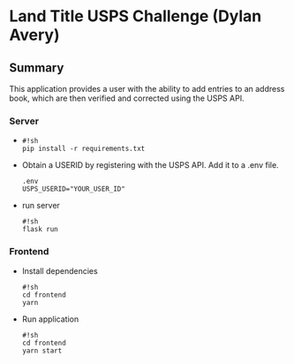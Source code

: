 Land Title USPS Challenge (Dylan Avery)
=========

Summary
---
This application provides a user with the ability to add entries to an address book, which are then verified and corrected using the USPS API.   

### Server
 *  ```
    #!sh
    pip install -r requirements.txt 
    ```
 * Obtain a USERID by registering with the USPS API. Add it to a .env file.
    ```
    .env
    USPS_USERID="YOUR_USER_ID"
    ```

 * run server 
    ```
    #!sh
    flask run
    ```

### Frontend
 * Install dependencies
    ```
    #!sh
    cd frontend
    yarn
    ```

 * Run application
    ```
    #!sh
    cd frontend
    yarn start
    ```

